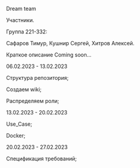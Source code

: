 Dream team

Участники.

Группа 221-332:

Сафаров Тимур, Кушнир Сергей, Хитров Алексей.

Краткое описание 
Coming soon...


06.02.2023 - 13.02.2023

Структура репозитория;

Создаем wiki;

Распределяем роли;


13.02.2023 - 20.02.2023

Use_Case;

Docker;


20.02.2023 - 27.02.2023

Спецификация требований;